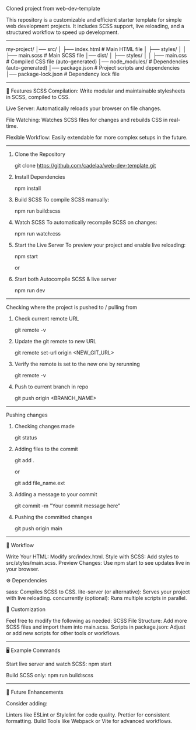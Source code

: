 Cloned project from web-dev-template

This repository is a customizable and efficient starter template for simple web development projects. It includes SCSS support, live reloading, and a structured workflow to speed up development.


---


my-project/
│── src/
│   ├── index.html        # Main HTML file
│   ├── styles/
│   │   ├── main.scss     # Main SCSS file
│── dist/
│   ├── styles/
│   │   ├── main.css      # Compiled CSS file (auto-generated)
│── node_modules/         # Dependencies (auto-generated)
│── package.json          # Project scripts and dependencies
│── package-lock.json     # Dependency lock file


---


🚀 Features
SCSS Compilation: Write modular and maintainable stylesheets in SCSS, compiled to CSS.

Live Server: Automatically reloads your browser on file changes.

File Watching: Watches SCSS files for changes and rebuilds CSS in real-time.

Flexible Workflow: Easily extendable for more complex setups in the future.


---


1. Clone the Repository
   
   git clone https://github.com/cadelaa/web-dev-template.git


2. Install Dependencies
   
   npm install


3. Build SCSS
   To compile SCSS manually:
   
   npm run build:scss


4. Watch SCSS
   To automatically recompile SCSS on changes:
   
   npm run watch:css


5. Start the Live Server
   To preview your project and enable live reloading:
   
   npm start

   or

6. Start both Autocompile SCSS & live server

   npm run dev 


---


Checking where the project is pushed to / pulling from


1. Check current remote URL

   git remote -v


2. Update the git remote to new URL

   git remote set-url origin <NEW_GIT_URL>


3. Verify the remote is set to the new one by rerunning

   git remote -v


4. Push to current branch in repo

   git push origin <BRANCH_NAME>


---


Pushing changes

1. Checking changes made
   
   git status


2. Adding files to the commit

   git add .

   or 

   git add file_name.ext


3. Adding a message to your commit

   git commit -m "Your commit message here"


4. Pushing the committed changes

   git push origin main


---


🌟 Workflow

Write Your HTML: Modify src/index.html.
Style with SCSS: Add styles to src/styles/main.scss.
Preview Changes: Use npm start to see updates live in your browser.

⚙️ Dependencies

sass: Compiles SCSS to CSS.
lite-server (or alternative): Serves your project with live reloading.
concurrently (optional): Runs multiple scripts in parallel.

📝 Customization

Feel free to modify the following as needed:
SCSS File Structure: Add more SCSS files and import them into main.scss.
Scripts in package.json: Adjust or add new scripts for other tools or workflows.


---


🖥️ Example Commands

Start live server and watch SCSS:
npm start


Build SCSS only:
npm run build:scss


---


📖 Future Enhancements

Consider adding:

Linters like ESLint or Stylelint for code quality.
Prettier for consistent formatting.
Build Tools like Webpack or Vite for advanced workflows.
